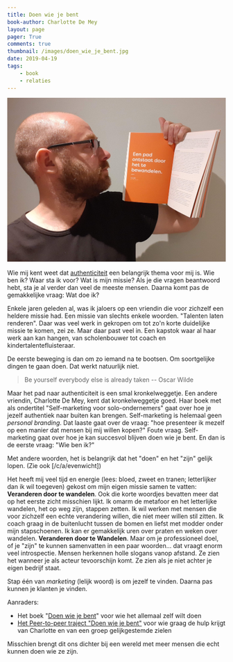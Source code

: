 ```yaml
---
title: Doen wie je bent 
book-author: Charlotte De Mey
layout: page
pager: True
comments: true
thumbnail: /images/doen_wie_je_bent.jpg
date: 2019-04-19
tags:
    - book
    - relaties
---
```


![Doen wie je bent, Charlotte De Mey](/images/een_pad_doenwiejebent.jpg "Doen wie je bent, Charlotte De Mey")

Wie mij kent weet dat [authenticiteit](/wie.html) een belangrijk thema voor mij is. Wie ben ik? Waar sta ik voor? Wat is mijn missie? Als je die vragen beantwoord hebt, sta je al verder dan veel de meeste mensen. Daarna komt pas de gemakkelijke vraag: Wat doe ik?

Enkele jaren geleden al, was ik jaloers op een vriendin die voor zichzelf een heldere missie had. Een missie van slechts enkele woorden. "Talenten laten renderen". Daar was veel werk in gekropen om tot zo'n korte duidelijke missie te komen, zei ze. Maar daar past veel in. Een kapstok waar al haar werk aan kan hangen, van scholenbouwer tot coach en kindertalentefluisteraar. 

De eerste beweging is dan om zo iemand na te bootsen. Om soortgelijke dingen te gaan doen. Dat werkt natuurlijk niet. 

> Be yourself everybody else is already taken -- Oscar Wilde

Maar het pad naar authenticiteit is een smal kronkelweggetje. Een andere vriendin, Charlotte De Mey, kent dat kronkelweggetje goed. Haar boek met als ondertitel "Self-marketing voor solo-ondernemers" gaat over hoe je jezelf authentiek naar buiten kan brengen. Self-marketing is helemaal geen *personal branding*. Dat laaste gaat over de vraag: "hoe presenteer ik mezelf op een manier dat mensen bij mij willen kopen?" Foute vraag. Self-marketing gaat over hoe je kan succesvol blijven doen wie je bent. En dan is de eerste vraag: "Wie ben ik?"

Met andere woorden, het is belangrijk dat het "doen" en het "zijn" gelijk lopen. (Zie ook [/c/a/evenwicht])

Het heeft mij veel tijd en energie (lees: bloed, zweet en tranen; letterlijker dan ik wil toegeven) gekost om mijn eigen missie samen te vatten: **Veranderen door te wandelen**. Ook die korte woordjes bevatten meer dat op het eerste zicht misschien lijkt. Ik omarm de metafoor en het letterlijke wandelen, het op weg zijn, stappen zetten. Ik wil werken met mensen die voor zichzelf een echte verandering willen, die niet meer willen stil zitten. Ik coach graag in de buitenlucht tussen de bomen en liefst met modder onder mijn stapschoenen. Ik kan er gemakkelijk uren over praten en weken over wandelen. **Veranderen door te Wandelen**. Maar om je professioneel doel, of je "zijn" te kunnen samenvatten in een paar woorden... dat vraagt enorm veel introspectie. Mensen herkennen holle slogans vanop afstand. Ze zien het wanneer je als acteur tevoorschijn komt. Ze zien als je niet achter je eigen bedrijf staat. 

Stap één van *marketing* (lelijk woord) is om jezelf te vinden. Daarna pas kunnen je klanten je vinden.

Aanraders: 

* Het boek "[Doen wie je bent](https://charlottedemey.be/boek/)" voor wie het allemaal zelf wilt doen
* [Het Peer-to-peer traject "Doen wie je bent"](https://charlottedemey.be/peer-to-peer-traject-doen-wie-je-bent-self-marketing-voor-solo-ondernemers/) voor wie graag de hulp krijgt van Charlotte en van een groep gelijkgestemde zielen

Misschien brengt dit ons dichter bij een wereld met meer mensen die echt kunnen doen wie ze zijn.  
